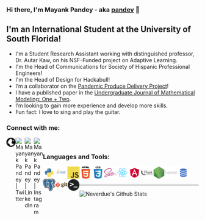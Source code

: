### Hi there, I'm Mayank Pandey - aka [pandev][website] 👋

## I'm an International Student at the University of South Florida!
- I'm a Student Research Assistant working with distinguished professor, Dr. Autar Kaw, on his NSF-Funded project on Adaptive Learning.
- I'm the Head of Communications for Society of Hispanic Professional Engineers!
- I'm the Head of Design for Hackabull!
- I’m a collaborator on the [Pandemic Produce Delivery Project][project]!
- I have a published paper in the [Undergraduate Journal of Mathematical Modeling: One + Two][Publication].
- I’m looking to gain more experience and develop more skills.
- Fun fact: I love to sing and play the guitar.

### Connect with me:

[<img align="left" alt="Mayank Pandey | Web Developer" width="24px" src="https://raw.githubusercontent.com/iconic/open-iconic/master/svg/globe.svg" />][website]
[<img align="left" alt="Mayank Pandey | Twitter" width="24px" src="https://cdn.jsdelivr.net/npm/simple-icons@v3/icons/twitter.svg" />][twitter]
[<img align="left" alt="Mayank Pandey | LinkedIn" width="24px" src="https://cdn.jsdelivr.net/npm/simple-icons@v3/icons/linkedin.svg" />][linkedin]
[<img align="left" alt="Mayank Pandey | Instagram" width="24px" src="https://cdn.jsdelivr.net/npm/simple-icons@v3/icons/instagram.svg" />][instagram]

<br />

### Languages and Tools:

<img align="left" alt="Python" width="32px" src="https://raw.githubusercontent.com/github/explore/80688e429a7d4ef2fca1e82350fe8e3517d3494d/topics/python/python.png" />
<img align="left" alt="Java" width="32px" src="https://raw.githubusercontent.com/github/explore/80688e429a7d4ef2fca1e82350fe8e3517d3494d/topics/java/java.png" />
<img align="left" alt="JavaScript" width="32px" src="https://raw.githubusercontent.com/github/explore/80688e429a7d4ef2fca1e82350fe8e3517d3494d/topics/javascript/javascript.png" />
<img align="left" alt="HTML5" width="32px" src="https://raw.githubusercontent.com/github/explore/80688e429a7d4ef2fca1e82350fe8e3517d3494d/topics/html/html.png" />
<img align="left" alt="CSS3" width="32px" src="https://raw.githubusercontent.com/github/explore/80688e429a7d4ef2fca1e82350fe8e3517d3494d/topics/css/css.png" />
<img align="left" alt="Sass" width="32px" src="https://raw.githubusercontent.com/github/explore/80688e429a7d4ef2fca1e82350fe8e3517d3494d/topics/sass/sass.png" />
<img align="left" alt="React" width="32px" src="https://raw.githubusercontent.com/github/explore/80688e429a7d4ef2fca1e82350fe8e3517d3494d/topics/react/react.png" />
<img align="left" alt="Angular" width="32px" src="https://raw.githubusercontent.com/github/explore/80688e429a7d4ef2fca1e82350fe8e3517d3494d/topics/angular/angular.png" />
<img align="left" alt="Flask" width="32px" src="https://raw.githubusercontent.com/github/explore/80688e429a7d4ef2fca1e82350fe8e3517d3494d/topics/flask/flask.png" />
<img align="left" alt="Node.js" width="32px" src="https://raw.githubusercontent.com/github/explore/80688e429a7d4ef2fca1e82350fe8e3517d3494d/topics/nodejs/nodejs.png" />
<img align="left" alt="Express.js" width="32px" src="https://raw.githubusercontent.com/github/explore/80688e429a7d4ef2fca1e82350fe8e3517d3494d/topics/express/express.png" />
<img align="left" alt="SQL" width="32px" src="https://raw.githubusercontent.com/github/explore/80688e429a7d4ef2fca1e82350fe8e3517d3494d/topics/sql/sql.png" />
<img align="left" alt="postgreSQL" width="32px" src="https://raw.githubusercontent.com/github/explore/80688e429a7d4ef2fca1e82350fe8e3517d3494d/topics/postgresql/postgresql.png" />
<img align="left" alt="Git" width="32px" src="https://raw.githubusercontent.com/github/explore/80688e429a7d4ef2fca1e82350fe8e3517d3494d/topics/git/git.png" />
<img align="left" alt="Terminal/Unix" width="32px" src="https://raw.githubusercontent.com/github/explore/80688e429a7d4ef2fca1e82350fe8e3517d3494d/topics/terminal/terminal.png" />

<br />
<br />

---

<img align="left" alt="Neverdue's Github Stats" src="https://github-readme-stats-24e7rdkz8.vercel.app/api?username=neverdue&show_icons=true&count_private=false&hide_border=true" />

[project]: https://github.com/hanszhang00/Pandemic-Produce-Delivery-Project
[Publication]: https://scholarcommons.usf.edu/ujmm/vol11/iss1/1
[website]: https://pan-dev.netlify.app/
[twitter]: https://twitter.com/MayankPandey200/
[instagram]: https://www.instagram.com/mayank_panday/
[linkedin]: https://www.linkedin.com/in/pan-dev/
